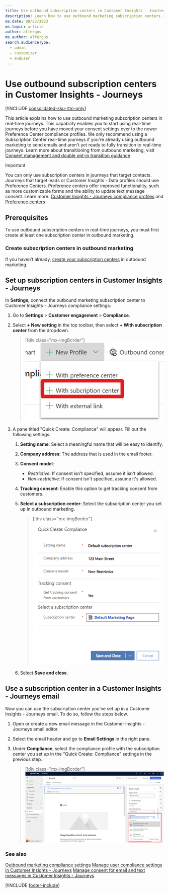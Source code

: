 ```yaml
---
title: Use outbound subscription centers in Customer Insights - Journeys
description: Learn how to use outbound marketing subscription centers in Dynamics 365 Customer Insights - Journeys.
ms.date: 08/23/2023
ms.topic: article
author: alfergus
ms.author: alfergus
search.audienceType: 
  - admin
  - customizer
  - enduser
---
```


# Use outbound subscription centers in Customer Insights - Journeys

[!INCLUDE [consolidated-sku-rtm-only](./includes/consolidated-sku-rtm-only.md)]

This article explains how to use outbound marketing subscription centers in real-time journeys. This capability enables you to start using real-time journeys before you have moved your consent settings over to the newer Preference Center compliance profiles. We only recommend using a Subscription Center real-time journeys if you're already using outbound marketing to send emails and aren't yet ready to fully transition to real-time journeys. Learn more about transitioning from outbound marketing, visit [Consent management and double opt-in transition guidance](real-time-marketing-consent-transition.md)

> [!IMPORTANT]
> You can only use subscription centers in journeys that target contacts. Journeys that target leads or Customer Insights - Data profiles should use Preference Centers. Preference centers offer improved functionality, such as more customizable forms and the ability to update text message consent. Learn more: [Customer Insights - Journeys compliance profiles](real-time-marketing-compliance-settings.md) and [Preference centers](real-time-marketing-preference-centers.md)

## Prerequisites

To use outbound subscription centers in real-time journeys, you must first create at least one subscription center in outbound marketing.

### Create subscription centers in outbound marketing

If you haven’t already, [create your subscription centers](set-up-subscription-center.md) in outbound marketing.

## Set up subscription centers in Customer Insights - Journeys

In **Settings**, connect the outbound marketing subscription center to Customer Insights - Journeys compliance settings:

1. Go to **Settings** > **Customer engagement** > **Compliance**.
1. Select **+ New setting** in the top toolbar, then select **+ With subscription center** from the dropdown.

    > [!div class="mx-imgBorder"]
    > ![Screenshot of the new settings dropdown.](media/outbound-subscription-dropdown.png "Screenshot of the new settings dropdown")

1. A pane titled "Quick Create: Compliance" will appear. Fill out the following settings:
    1. **Setting name**: Select a meaningful name that will be easy to identify.
    1. **Company address**: The address that is used in the email footer.
    1. **Consent model**:
        - *Restrictive*: If consent isn't specified, assume it isn't allowed.
        - *Non-restrictive*: If consent isn't specified, assume it's allowed.
    1. **Tracking consent**: Enable this option to get tracking consent from customers.
    1. **Select a subscription center**: Select the subscription center you set up in outbound marketing.

        > [!div class="mx-imgBorder"]
        > ![Screenshot of the quick create pane.](media/outbound-subscription-quick-create.png "Screenshot of the quick create pane")

    1. Select **Save and close**.

## Use a subscription center in a Customer Insights - Journeys email

Now you can use the subscription center you've set up in a Customer Insights - Journeys email. To do so, follow the steps below.

1. Open or create a new email message in the Customer Insights - Journeys email editor.
1. Select the email header and go to **Email Settings** in the right pane.
1. Under **Compliance**, select the compliance profile with the subscription center you set up in the "Quick Create: Compliance" settings in the previous step.

    > [!div class="mx-imgBorder"]
    > ![Screenshot of selecting the subscription center under Compliance.](media/outbound-subscription-compliance-select.png "Screenshot of selecting the subscription center under Compliance")

### See also

[Outbound marketing compliance settings](privacy-use-features.md)
[Manage user compliance settings in Customer Insights - Journeys](real-time-marketing-compliance-settings.md)
[Manage consent for email and text messages in Customer Insights - Journeys](real-time-marketing-email-text-consent.md)

[!INCLUDE [footer-include](./includes/footer-banner.md)]
